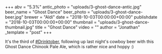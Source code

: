 +++
abv = "5.3%"
antic_photo = "uploads/3-ghost-dance-antic.jpg"
beer_name = "Ghost Dance"
beer_photo = "uploads/3-ghost-dance-beer.jpg"
brewer = "Aldi"
date = "2018-10-03T00:00:00+00:00"
publishdate = "2018-10-03T00:00:00+00:00"
thumbnail = "uploads/3-ghost-dance-thumbnail.jpg"
title = "Ghost Dance"
video = ""
author = "Jonathan"
_template = "post"
+++

It's the third of [#Drinktober](https://www.facebook.com/hashtag/drinktober?source=feed_text&epa=HASHTAG), following up last night's cowboy beer with this Ghost Dance Chinook Pale Ale, which is rather nice and hoppy :)
